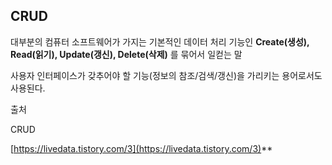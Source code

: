 ## CRUD

대부분의 컴퓨터 소프트웨어가 가지는 기본적인 데이터 처리 기능인 **Create(생성), Read(읽기), Update(갱신), Delete(삭제)**
를 묶어서 일컫는 말

사용자 인터페이스가 갖추어야 할 기능(정보의 참조/검색/갱신)을 가리키는 용어로서도 사용된다.

출처

CRUD

[https://livedata.tistory.com/3](https://livedata.tistory.com/3)**
